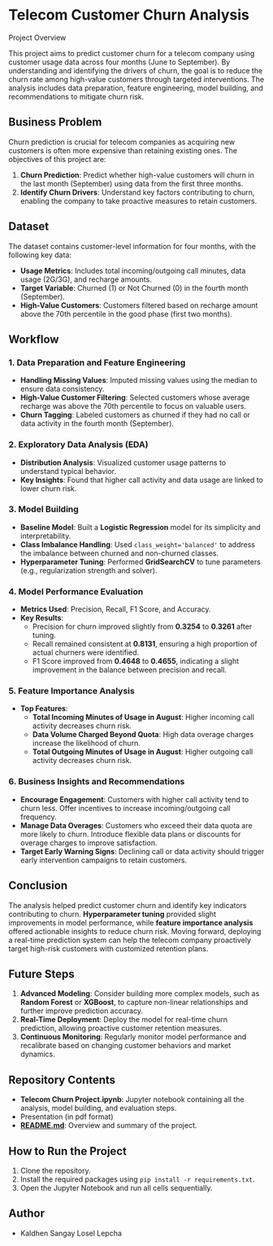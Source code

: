 # Telecom Customer Churn Analysis

Project Overview

This project aims to predict customer churn for a telecom company using customer usage data across four months (June to September). By understanding and identifying the drivers of churn, the goal is to reduce the churn rate among high-value customers through targeted interventions. The analysis includes data preparation, feature engineering, model building, and recommendations to mitigate churn risk.

## Business Problem

Churn prediction is crucial for telecom companies as acquiring new customers is often more expensive than retaining existing ones. The objectives of this project are:

1. **Churn Prediction**: Predict whether high-value customers will churn in the last month (September) using data from the first three months.
2. **Identify Churn Drivers**: Understand key factors contributing to churn, enabling the company to take proactive measures to retain customers.

## Dataset

The dataset contains customer-level information for four months, with the following key data:

- **Usage Metrics**: Includes total incoming/outgoing call minutes, data usage (2G/3G), and recharge amounts.
- **Target Variable**: Churned (1) or Not Churned (0) in the fourth month (September).
- **High-Value Customers**: Customers filtered based on recharge amount above the 70th percentile in the good phase (first two months).

## Workflow

### 1. Data Preparation and Feature Engineering

- **Handling Missing Values**: Imputed missing values using the median to ensure data consistency.
- **High-Value Customer Filtering**: Selected customers whose average recharge was above the 70th percentile to focus on valuable users.
- **Churn Tagging**: Labeled customers as churned if they had no call or data activity in the fourth month (September).

### 2. Exploratory Data Analysis (EDA)

- **Distribution Analysis**: Visualized customer usage patterns to understand typical behavior.
- **Key Insights**: Found that higher call activity and data usage are linked to lower churn risk.

### 3. Model Building

- **Baseline Model**: Built a **Logistic Regression** model for its simplicity and interpretability.
- **Class Imbalance Handling**: Used `class_weight='balanced'` to address the imbalance between churned and non-churned classes.
- **Hyperparameter Tuning**: Performed **GridSearchCV** to tune parameters (e.g., regularization strength and solver).

### 4. Model Performance Evaluation

- **Metrics Used**: Precision, Recall, F1 Score, and Accuracy.
- **Key Results**:
    - Precision for churn improved slightly from **0.3254** to **0.3261** after tuning.
    - Recall remained consistent at **0.8131**, ensuring a high proportion of actual churners were identified.
    - F1 Score improved from **0.4648** to **0.4655**, indicating a slight improvement in the balance between precision and recall.

### 5. Feature Importance Analysis

- **Top Features**:
    - **Total Incoming Minutes of Usage in August**: Higher incoming call activity decreases churn risk.
    - **Data Volume Charged Beyond Quota**: High data overage charges increase the likelihood of churn.
    - **Total Outgoing Minutes of Usage in August**: Higher outgoing call activity decreases churn risk.

### 6. Business Insights and Recommendations

- **Encourage Engagement**: Customers with higher call activity tend to churn less. Offer incentives to increase incoming/outgoing call frequency.
- **Manage Data Overages**: Customers who exceed their data quota are more likely to churn. Introduce flexible data plans or discounts for overage charges to improve satisfaction.
- **Target Early Warning Signs**: Declining call or data activity should trigger early intervention campaigns to retain customers.

## Conclusion

The analysis helped predict customer churn and identify key indicators contributing to churn. **Hyperparameter tuning** provided slight improvements in model performance, while **feature importance analysis** offered actionable insights to reduce churn risk. Moving forward, deploying a real-time prediction system can help the telecom company proactively target high-risk customers with customized retention plans.

## Future Steps

1. **Advanced Modeling**: Consider building more complex models, such as **Random Forest** or **XGBoost**, to capture non-linear relationships and further improve prediction accuracy.
2. **Real-Time Deployment**: Deploy the model for real-time churn prediction, allowing proactive customer retention measures.
3. **Continuous Monitoring**: Regularly monitor model performance and recalibrate based on changing customer behaviors and market dynamics.

## Repository Contents

- **Telecom Churn Project.ipynb**: Jupyter notebook containing all the analysis, model building, and evaluation steps.
- Presentation (in pdf format)
- [**README.md**](http://readme.md/): Overview and summary of the project.

## How to Run the Project

1. Clone the repository.
2. Install the required packages using `pip install -r requirements.txt`.
3. Open the Jupyter Notebook and run all cells sequentially.

## Author

- Kaldhen Sangay Losel Lepcha